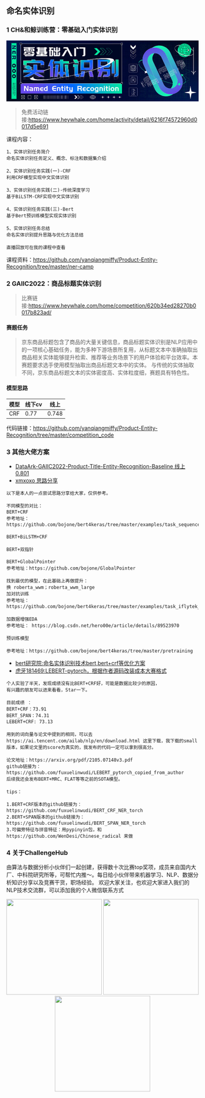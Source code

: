 ## 命名实体识别

### 1 CH&和鲸训练营：零基础入门实体识别
![](ner-camp/images/零基础入门实体识别.jpeg)
> 免费活动链接:https://www.heywhale.com/home/activity/detail/6216f74572960d0017d5e691

课程内容：
```text
1、实体识别任务简介
命名实体识别任务定义、概念、标注和数据集介绍

2、实体识别任务实践(一)-CRF
利用CRF模型实现中文实体识别

3、实体识别任务实践(二)-传统深度学习
基于BiLSTM-CRF实现中文实体识别

4、实体识别任务实践(三)-Bert
基于Bert预训练模型实现实体识别

5、实体识别任务总结
命名实体识别提升思路与优化方法总结

直播回放可在我的课程中查看
```
课程资料：https://github.com/yanqiangmiffy/Product-Entity-Recognition/tree/master/ner-camp

### 2 GAIIC2022：商品标题实体识别
> 比赛链接:https://www.heywhale.com/home/competition/620b34ed28270b0017b823ad/
#### 赛题任务
>京东商品标题包含了商品的大量关键信息，商品标题实体识别是NLP应用中的一项核心基础任务，能为多种下游场景所复用，从标题文本中准确抽取出商品相关实体能够提升检索、推荐等业务场景下的用户体验和平台效率。本赛题要求选手使用模型抽取出商品标题文本中的实体。
与传统的实体抽取不同，京东商品标题文本的实体密度高、实体粒度细，赛题具有特色性。

#### 模型思路
| 模型  | 线下cv | 线上    |
|-----|------|-------|
| CRF | 0.77 | 0.748 |

代码链接：https://github.com/yanqiangmiffy/Product-Entity-Recognition/tree/master/competition_code
### 3 其他大佬方案
- [DataArk-GAIIC2022-Product-Title-Entity-Recognition-Baseline 线上0.801](https://github.com/DataArk/GAIIC2022-Product-Title-Entity-Recognition-Baseline)
- [xmxoxo 思路分享](https://www.heywhale.com/org/gaiic2022/competition/forum/623926c7b6b6610017eb012e)
```text
以下是本人的一点尝试思路分享给大家，仅供参考。

不同模型的对比：
BERT+CRF
参考地址：https://github.com/bojone/bert4keras/tree/master/examples/task_sequence_labeling_ner_crf.py

BERT+BiLSTM+CRF

BERT+双指针

BERT+GlobalPointer
参考地址：https://github.com/bojone/GlobalPointer

找到最优的模型，在此基础上再做提升：
换 roberta_wwm；roberta_wwm_large
加对抗训练
参考地址：https://github.com/bojone/bert4keras/tree/master/examples/task_iflytek_adversarial_training.py

加数据增强EDA
参考地址： https://blog.csdn.net/hero00e/article/details/89523970

预训练模型

参考地址：https://github.com/bojone/bert4keras/tree/master/pretraining
```
- [bert研究院:命名实体识别技术bert,bert+crf等优化方案](https://aistudio.baidu.com/aistudio/projectdetail/3556204?contributionType=1)
- [虎牙181469:LEBERT-pytorch，根据作者源码改装成本大赛格式](https://www.heywhale.com/org/gaiic2022/competition/forum/6224963cfd71770017f319b9)
```text
个人实验了半天，发现成绩没有比BERT+CRF好，可能是数据比较少的原因，
有兴趣的朋友可以进来看看，Star一下。

目前成绩 ：
BERT+CRF：73.91
BERT_SPAN：74.31
LEBERT+CRF: 73.13

用到的词向量与论文中提到的相同，可以去https://ai.tencent.com/ailab/nlp/en/download.html 这里下载，我下载的small版本，如果论文里的score为真实的，我发布的代码一定可以拿到很高分。

论文地址：https://arxiv.org/pdf/2105.07148v3.pdf
github链接为：https://github.com/fuxuelinwudi/LEBERT_pytorch_copied_from_author
后续我还会发布BERT+MRC、FLAT等等之前的SOTA模型。

tips：

1.BERT+CRF版本的github链接为：https://github.com/fuxuelinwudi/BERT_CRF_NER_torch
2.BERT+SPAN版本的github链接为：https://github.com/fuxuelinwudi/BERT_SPAN_NER_torch
3.可偏旁特征与拼音特征：用pypinyin包，和https://github.com/WenDesi/Chinese_radical 来做
```

### 4 关于ChallengeHub

由算法与数据分析小伙伴们一起创建，获得数十次比赛top奖项，成员来自国内大厂、中科院研究所等，可帮忙内推～。每日给小伙伴带来机器学习、NLP、数据分析知识分享以及竞赛干货，职场经验。
欢迎大家关注，也欢迎大家进入我们的NLP技术交流群，可以添加我的个人微信联系方式

[//]: # (<center>)

[//]: # ()
[//]: # (<div align=center><img src="https://upload-images.jianshu.io/upload_images/1531909-65ebd2ef62c9e6e9.jpg?imageMogr2/auto-orient/strip|imageView2/2/w/258/format/webp" width = "250" height = "250" alt=""></div>)

[//]: # (<div align=center><img src="https://upload-images.jianshu.io/upload_images/1531909-44edd2186dc0fded.jpg?imageMogr2/auto-orient/strip|imageView2/2/w/258/format/webp" width = "250" height = "250" alt=""></div>)

[//]: # (<div align=center><img src="https://upload-images.jianshu.io/upload_images/1531909-304612a040994c43.jpg?imageMogr2/auto-orient/strip|imageView2/2/w/258/format/webp" width = "250" height = "250" alt=""></div>)

[//]: # (</center>)

<center class="half">
<img src="https://upload-images.jianshu.io/upload_images/1531909-65ebd2ef62c9e6e9.jpg?imageMogr2/auto-orient/strip|imageView2/2/w/258/format/webp" width = "250" height = "250"/>
<img src="https://upload-images.jianshu.io/upload_images/1531909-44edd2186dc0fded.jpg?imageMogr2/auto-orient/strip|imageView2/2/w/258/format/webp" width = "250" height = "250"/>
<img src="https://upload-images.jianshu.io/upload_images/1531909-304612a040994c43.jpg?imageMogr2/auto-orient/strip|imageView2/2/w/258/format/webp" width = "250" height = "250"/> 
</center>
